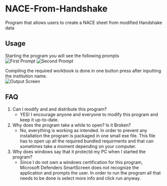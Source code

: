 # NACE-From-Handshake
Program that allows users to create a NACE sheet from modified Handshake data

## Usage

Starting the program you will see the following prompts  
![First Prompt](https://i.imgur.com/AakhmwW.png)
![Second Prompt](https://i.imgur.com/8x8iWwu.png)

Compiling the required workbook is done in one button press after inputting the institution name.  
![Output Screen](https://i.imgur.com/Xhvktqv.png)

## FAQ
1. Can I modify and and distribute this program?
   * YES! I encourage anyone and everyone to modify this program and keep it up-to-date. 
2. Why does the program take a while to open? Is it Broken?
   * No, everything is working as intended. In order to prevent any installation the program is packaged in one small exe file. This file has to open up all the required bundled requirments and that can sometimes take a moment depending on your computer.
3. Why does windows say that it protectd my PC when I started the program?
   * Since I do not own a windows certification for this program, Microsoft Defenders SmartScreen does not recognize the application and prompts the user. In order to run the program all that needs to be done is select more info and click run anyway.
